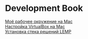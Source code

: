 # Development Book

[Моё рабочее окружение на Mac](/Development%20book/mac_setup/Readme.md)  
[Настройка VirtualBox на Mac](/Development%20book/VM/Readme.md)  
[Установка стека решений LEMP](/Development%20book/LEMP/Readme.md)  
